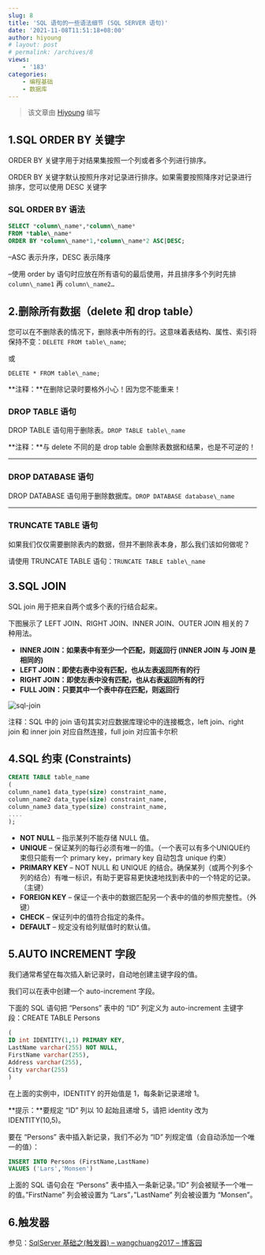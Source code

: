 ```yaml
---
slug: 8
title: 'SQL 语句的一些语法细节 (SQL SERVER 语句)'
date: '2021-11-08T11:51:18+08:00'
author: hiyoung
# layout: post
# permalink: /archives/8
views:
    - '183'
categories:
    - 编程基础
    - 数据库
---
```


> 该文章由 [Hiyoung](https://blog.hiyoung.xyz/) 编写

## 1.SQL ORDER BY 关键字

ORDER BY 关键字用于对结果集按照一个列或者多个列进行排序。

ORDER BY 关键字默认按照升序对记录进行排序。如果需要按照降序对记录进行排序，您可以使用 DESC 关键字

### SQL ORDER BY 语法

```sql
SELECT *column\_name*,*column\_name*  
FROM *table\_name*  
ORDER BY *column\_name*1,*column\_name*2 ASC|DESC;
```

–ASC 表示升序，DESC 表示降序

–使用 order by 语句时应放在所有语句的最后使用，并且排序多个列时先排 `column\_name1` 再 `column\_name2…`

## 2.删除所有数据（delete 和 drop table）

您可以在不删除表的情况下，删除表中所有的行。这意味着表结构、属性、索引将保持不变：`DELETE FROM table\_name`;

或

`DELETE * FROM table\_name;`

**注释：**在删除记录时要格外小心！因为您不能重来！

### DROP TABLE 语句

DROP TABLE 语句用于删除表。`DROP TABLE table\_name`

**注释：**与 delete 不同的是 drop table 会删除表数据和结果，也是不可逆的！

- - - - - -

### DROP DATABASE 语句

DROP DATABASE 语句用于删除数据库。`DROP DATABASE database\_name`

- - - - - -

### TRUNCATE TABLE 语句

如果我们仅仅需要删除表内的数据，但并不删除表本身，那么我们该如何做呢？

请使用 TRUNCATE TABLE 语句：`TRUNCATE TABLE table\_name`

## 3.SQL JOIN

SQL join 用于把来自两个或多个表的行结合起来。

下图展示了 LEFT JOIN、RIGHT JOIN、INNER JOIN、OUTER JOIN 相关的 7 种用法。

- **INNER JOIN：如果表中有至少一个匹配，则返回行 (INNER JOIN 与 JOIN 是相同的)**
- **LEFT JOIN：即使右表中没有匹配，也从左表返回所有的行**
- **RIGHT JOIN：即使左表中没有匹配，也从右表返回所有的行**
- **FULL JOIN：只要其中一个表中存在匹配，则返回行**

![sql-join](https://www.runoob.com/wp-content/uploads/2019/01/sql-join.png)

注释：SQL 中的 join 语句其实对应数据库理论中的连接概念，left join、right join 和 inner join 对应自然连接，full join 对应笛卡尔积

## 4.SQL 约束 (Constraints)

```sql
CREATE TABLE table_name
(
column_name1 data_type(size) constraint_name,
column_name2 data_type(size) constraint_name,
column_name3 data_type(size) constraint_name,
....
);
```

- **NOT NULL** – 指示某列不能存储 NULL 值。
- **UNIQUE** – 保证某列的每行必须有唯一的值。（一个表可以有多个UNIQUE约束但只能有一个 primary key，primary key 自动包含 unique 约束）
- **PRIMARY KEY** – NOT NULL 和 UNIQUE 的结合。确保某列（或两个列多个列的结合）有唯一标识，有助于更容易更快速地找到表中的一个特定的记录。（主键）
- **FOREIGN KEY** – 保证一个表中的数据匹配另一个表中的值的参照完整性。（外键）
- **CHECK** – 保证列中的值符合指定的条件。
- **DEFAULT** – 规定没有给列赋值时的默认值。

## 5.AUTO INCREMENT 字段

我们通常希望在每次插入新记录时，自动地创建主键字段的值。

我们可以在表中创建一个 auto-increment 字段。

下面的 SQL 语句把 “Persons” 表中的 “ID” 列定义为 auto-increment 主键字段：CREATE TABLE Persons

```sql
(
ID int IDENTITY(1,1) PRIMARY KEY,
LastName varchar(255) NOT NULL,
FirstName varchar(255),
Address varchar(255),
City varchar(255)
)
```

在上面的实例中，IDENTITY 的开始值是 1，每条新记录递增 1。

**提示：**要规定 “ID” 列以 10 起始且递增 5，请把 identity 改为 IDENTITY(10,5)。

要在 “Persons” 表中插入新记录，我们不必为 “ID” 列规定值（会自动添加一个唯一的值）：

```sql
INSERT INTO Persons (FirstName,LastName)
VALUES ('Lars','Monsen')
```

上面的 SQL 语句会在 “Persons” 表中插入一条新记录。”ID” 列会被赋予一个唯一的值。”FirstName” 列会被设置为 “Lars”，”LastName” 列会被设置为 “Monsen”。

## 6.触发器

参见：[SqlServer 基础之(触发器) – wangchuang2017 – 博客园](https://www.cnblogs.com/wangprince2017/p/7827091.html#:~:text=%E8%A7%A6%E5%8F%91%E5%99%A8%EF%BC%88trigger%EF%BC%89%E6%98%AFSQL%20server%20%E6%8F%90%E4%BE%9B%E7%BB%99%E7%A8%8B%E5%BA%8F%E5%91%98%E5%92%8C%E6%95%B0%E6%8D%AE%E5%88%86%E6%9E%90%E5%91%98%E6%9D%A5%E4%BF%9D%E8%AF%81%E6%95%B0%E6%8D%AE%E5%AE%8C%E6%95%B4%E6%80%A7%E7%9A%84%E4%B8%80%E7%A7%8D%E6%96%B9%E6%B3%95%EF%BC%8C%E5%AE%83%E6%98%AF%E4%B8%8E%E8%A1%A8%E4%BA%8B%E4%BB%B6%E7%9B%B8%E5%85%B3%E7%9A%84%E7%89%B9%E6%AE%8A%E7%9A%84%E5%AD%98%E5%82%A8%E8%BF%87%E7%A8%8B%EF%BC%8C%E5%AE%83%E7%9A%84%E6%89%A7%E8%A1%8C%E4%B8%8D%E6%98%AF%E7%94%B1%E7%A8%8B%E5%BA%8F%E8%B0%83%E7%94%A8%EF%BC%8C%E4%B9%9F%E4%B8%8D%E6%98%AF%E6%89%8B%E5%B7%A5%E5%90%AF%E5%8A%A8%EF%BC%8C%E8%80%8C%E6%98%AF%E7%94%B1%E4%BA%8B%E4%BB%B6%E6%9D%A5%E8%A7%A6%E5%8F%91%EF%BC%8C%E5%BD%93%E5%AF%B9%E4%B8%80%E4%B8%AA%E8%A1%A8%E8%BF%9B%E8%A1%8C%E6%93%8D%E4%BD%9C%EF%BC%88,insert%EF%BC%8Cdelete%EF%BC%8C%20update%EF%BC%89%E6%97%B6%E5%B0%B1%E4%BC%9A%E6%BF%80%E6%B4%BB%E5%AE%83%E6%89%A7%E8%A1%8C%E3%80%82%20%E8%A7%A6%E5%8F%91%E5%99%A8%E7%BB%8F%E5%B8%B8%E7%94%A8%E4%BA%8E%E5%8A%A0%E5%BC%BA%E6%95%B0%E6%8D%AE%E7%9A%84%E5%AE%8C%E6%95%B4%E6%80%A7%E7%BA%A6%E6%9D%9F%E5%92%8C%E4%B8%9A%E5%8A%A1%E8%A7%84%E5%88%99%E7%AD%89%E3%80%82)
